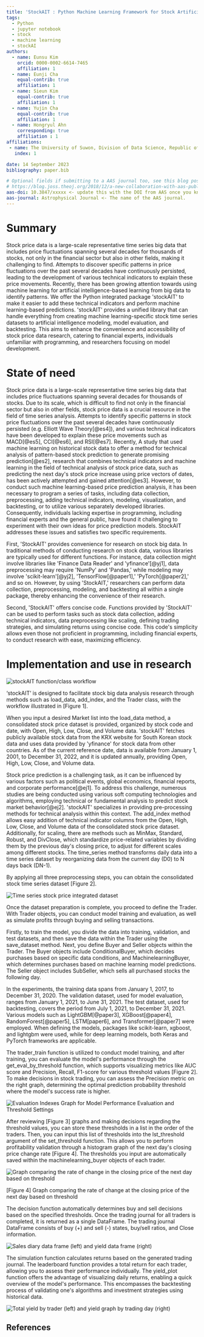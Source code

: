 ```yaml
---
title: 'StockAIT : Python Machine Learning Framework for Stock Artificial Intelligence Trader'
tags:
  - Python
  - jupyter notebook
  - stock
  - machine learning 
  - stockAI 
authors:
  - name: Eunsu Kim
    orcid: 0000-0002-6614-7465
    affiliation: 1
  - name: Eunji Cha
    equal-contrib: true 
    affiliation: 1
  - name: Sieun Kim
    equal-contrib: true
    affiliation: 1
  - name: Yujin Cha
    equal-contrib: true
    affiliation: 1
  - name: Hongryul Ahn
    corresponding: true 
    affiliation : 1
affiliations:
 - name: The University of Suwon, Division of Data Science, Republic of Korea
   index: 1

date: 14 September 2023
bibliography: paper.bib

# Optional fields if submitting to a AAS journal too, see this blog post:
# https://blog.joss.theoj.org/2018/12/a-new-collaboration-with-aas-publishing
aas-doi: 10.3847/xxxxx <- update this with the DOI from AAS once you know it.
aas-journal: Astrophysical Journal <- The name of the AAS journal.
---
```




# Summary

Stock price data is a large-scale representative time series big data that includes price fluctuations spanning several decades for thousands of stocks, not only in the financial sector but also in other fields, making it challenging to find. Attempts to discover specific patterns in price fluctuations over the past several decades have continuously persisted, leading to the development of various technical indicators to explain these price movements. Recently, there has been growing attention towards using machine learning for artificial intelligence-based learning from big data to identify patterns. We offer the Python integrated package 'stockAIT' to make it easier to add these technical indicators and perform machine learning-based predictions. 'stockAIT' provides a unified library that can handle everything from creating machine learning-specific stock time series datasets to artificial intelligence modeling, model evaluation, and backtesting. This aims to enhance the convenience and accessibility of stock price data research, catering to financial experts, individuals unfamiliar with programming, and researchers focusing on model development.



# State of need 

Stock price data is a large-scale representative time series big data that includes price fluctuations spanning several decades for thousands of stocks. Due to its scale, which is difficult to find not only in the financial sector but also in other fields, stock price data is a crucial resource in the field of time series analysis. Attempts to identify specific patterns in stock price fluctuations over the past several decades have continuously persisted (e.g. Elliott Wave Theory[@es4]), and various technical indicators have been developed to explain these price movements such as MACD[@es5], CCI[@es6], and RSI[@es7]. Recently, A study that used machine learning on historical stock data to offer a method for technical analysis of pattern-based stock prediction to generate promising prediction[@es2], research that combines technical indicators and machine learning in the field of technical analysis of stock price data, such as predicting the next day's stock price increase using price vectors of dates, has been actively attempted and gained attention[@es3]. However, to conduct such machine learning-based price prediction analysis, it has been necessary to program a series of tasks, including data collection, preprocessing, adding technical indicators, modeling, visualization, and backtesting, or to utilize various separately developed libraries. Consequently, individuals lacking expertise in programming, including financial experts and the general public, have found it challenging to experiment with their own ideas for price prediction models. StockAIT addresses these issues and satisfies two specific requirements.

First, 'StockAIT' provides convenience for research on stock big data. In traditional methods of conducting research on stock data, various libraries are typically used for different functions. For instance, data collection might involve libraries like 'Finance Data Reader' and 'yfinance'[@yj1], data preprocessing may require 'NumPy' and 'Pandas,' while modeling may involve 'scikit-learn'[@yj2], 'TensorFlow[@paper1],' 'PyTorch[@paper2],' and so on. However, by using 'StockAIT,' researchers can perform data collection, preprocessing, modeling, and backtesting all within a single package, thereby enhancing the convenience of their research.

Second, 'StockAIT' offers concise code. Functions provided by 'StockAIT' can be used to perform tasks such as stock data collection, adding technical indicators, data preprocessing like scaling, defining trading strategies, and simulating returns using concise code. This code's simplicity allows even those not proficient in programming, including financial experts, to conduct research with ease, maximizing efficiency.






# Implementation and use in research 

![stockAIT function/class workflow](../image/FIGURE1.PNG)


‘stockAIT’ is designed to facilitate stock big data analysis research through methods such as load_data, add_index, and the Trader class, with the workflow illustrated in [Figure 1].


When you input a desired Market list into the load_data method, a consolidated stock price dataset is provided, organized by stock code and date, with Open, High, Low, Close, and Volume data. 'stockAIT' fetches publicly available stock data from the KRX website for South Korean stock data and uses data provided by 'yfinance' for stock data from other countries. As of the current reference date, data is available from January 1, 2001, to December 31, 2022, and it is updated annually, providing Open, High, Low, Close, and Volume data.


Stock price prediction is a challenging task, as it can be influenced by various factors such as political events, global economics, financial reports, and corporate performance[@ej1]. To address this challenge, numerous studies are being conducted using various soft computing technologies and algorithms, employing technical or fundamental analysis to predict stock market behavior[@ej2]. 'stockAIT' specializes in providing pre-processing methods for technical analysis within this context. The add_index method allows easy addition of technical indicator columns from the Open, High, Low, Close, and Volume data of the consolidated stock price dataset. Additionally, for scaling, there are methods such as MinMax, Standard, Robust, and DivClose, which standardize price-related variables by dividing them by the previous day's closing price, to adjust for different scales among different stocks. The time_series method transforms daily data into a time series dataset by reorganizing data from the current day (D0) to N days back (DN-1).


By applying all three preprocessing steps, you can obtain the consolidated stock time series dataset [Figure 2].


![Time series stock price integrated dataset](../image/FIGURE2.PNG)


Once the dataset preparation is complete, you proceed to define the Trader. With Trader objects, you can conduct model training and evaluation, as well as simulate profits through buying and selling transactions.


Firstly, to train the model, you divide the data into training, validation, and test datasets, and then save the data within the Trader using the save_dataset method. Next, you define Buyer and Seller objects within the Trader. The Buyer objects include ConditionalBuyer, which decides purchases based on specific data conditions, and MachinelearningBuyer, which determines purchases based on machine learning model predictions. The Seller object includes SubSeller, which sells all purchased stocks the following day.


In the experiments, the training data spans from January 1, 2017, to December 31, 2020. The validation dataset, used for model evaluation, ranges from January 1, 2021, to June 31, 2021. The test dataset, used for backtesting, covers the period from July 1, 2021, to December 31, 2021. Various models such as LightGBM[@paper3], XGBoost[@paper4], RandomForest[@paper5], LSTM[paper6], and Transformer[@paper7] were employed. When defining the models, packages like scikit-learn, xgboost, and lightgbm were used, while for deep learning models, both Keras and PyTorch frameworks are applicable.


The trader_train function is utilized to conduct model training, and after training, you can evaluate the model's performance through the get_eval_by_threshold function, which supports visualizing metrics like AUC score and Precision, Recall, F1-score for various threshold values [Figure 2]. To make decisions in stock trading, you can assess the Precision metric on the right graph, determining the optimal prediction probability threshold where the model's success rate is higher.


![Evaluation Indexes Graph for Model Performance Evaluation and Threshold Settings](../image/FIGURE3.PNG)

After reviewing [Figure 3] graphs and making decisions regarding the threshold values, you can store these thresholds in a list in the order of the traders. Then, you can input this list of thresholds into the lst_threshold argument of the set_threshold function. This allows you to perform profitability validation through a histogram graph of the next day's closing price change rate [Figure 4]. The thresholds you input are automatically saved within the machinelearning_buyer objects of each trader.

![Graph comparing the rate of change in the closing price of the next day based on threshold](../image/FIGURE4.png)


[Figure 4] Graph comparing the rate of change at the closing price of the next day based on threshold

The decision function automatically determines buy and sell decisions based on the specified thresholds. Once the trading journal for all traders is completed, it is returned as a single DataFrame. The trading journal DataFrame consists of buy (+) and sell (-) states, buy/sell ratios, and Close information.

![Sales diary data frame (left) and yield data frame (right)](../image/FIGURE5.PNG)


The simulation function calculates returns based on the generated trading journal. The leaderboard function provides a total return for each trader, allowing you to assess their performance individually. The yield_plot function offers the advantage of visualizing daily returns, enabling a quick overview of the model's performance. This encompasses the backtesting process of validating one's algorithms and investment strategies using historical data.


![Total yield by trader (left) and yield graph by trading day (right)](../image/FIGURE6.PNG)




## References
